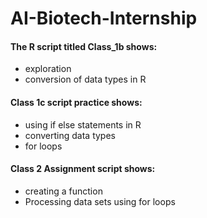 # AI-Biotech-Internship

#### The R script titled Class_1b shows:
- exploration
- conversion of data types in R 

#### Class 1c script practice shows:
- using if else statements in R
- converting data types
- for loops

#### Class 2 Assignment script shows:
- creating a function
- Processing data sets using for loops
